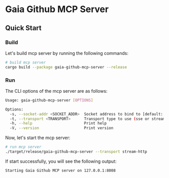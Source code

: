 # Gaia Github MCP Server

## Quick Start

### Build

Let's build mcp server by running the following commands:

```bash
# build mcp server
cargo build --package gaia-github-mcp-server --release
```

### Run

The CLI options of the mcp server are as follows:

```bash
Usage: gaia-github-mcp-server [OPTIONS]

Options:
  -s, --socket-addr <SOCKET_ADDR>  Socket address to bind to [default: 127.0.0.1:8008]
  -t, --transport <TRANSPORT>      Transport type to use (sse or stream-http) [default: stream-http] [possible values: sse, stream-http]
  -h, --help                       Print help
  -V, --version                    Print version
```

Now, let's start the mcp server:

```bash
# run mcp server
./target/release/gaia-github-mcp-server --transport stream-http
```

If start successfully, you will see the following output:

```bash
Starting Gaia Github MCP server on 127.0.0.1:8008
```
